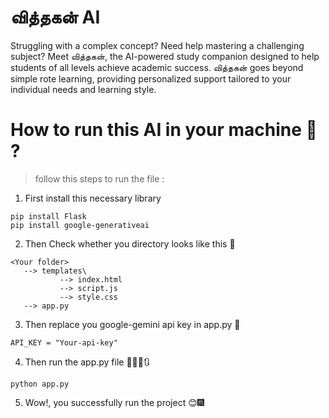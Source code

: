 # **வித்தகன் AI**
Struggling with a complex concept? Need help mastering a challenging subject? Meet வித்தகன், the AI-powered study companion designed to help students of all levels achieve academic success. வித்தகன் goes beyond simple rote learning, providing personalized support tailored to your individual needs and learning style.

# How to run this AI in your machine 🤔 ? 
>follow this steps to run the file :
1. First install this necessary library
```
pip install Flask
pip install google-generativeai
```
2. Then Check whether you directory looks like this 📂
```
<Your folder>
   --> templates\
           --> index.html
           --> script.js
           --> style.css 
   --> app.py
```
3. Then replace you google-gemini api key in app.py 🔑
```
API_KEY = "Your-api-key"

```
4. Then run the app.py file 🏃🏻‍♂️🔃
```
python app.py
```
5. Wow!, you successfully run the project 😊🎆

